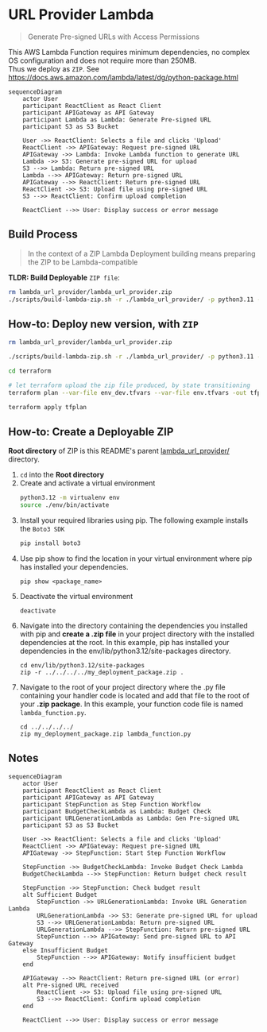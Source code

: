 # URL Provider Lambda

> Generate Pre-signed URLs with Access Permissions

This AWS Lambda Function requires minimum dependencies, no complex OS configuration and does not require more than 250MB.  
Thus we deploy as `ZIP`. See https://docs.aws.amazon.com/lambda/latest/dg/python-package.html

```mermaid
sequenceDiagram
    actor User
    participant ReactClient as React Client
    participant APIGateway as API Gateway
    participant Lambda as Lambda: Generate Pre-signed URL
    participant S3 as S3 Bucket

    User ->> ReactClient: Selects a file and clicks 'Upload'
    ReactClient ->> APIGateway: Request pre-signed URL
    APIGateway ->> Lambda: Invoke Lambda function to generate URL
    Lambda ->> S3: Generate pre-signed URL for upload
    S3 -->> Lambda: Return pre-signed URL
    Lambda -->> APIGateway: Return pre-signed URL
    APIGateway -->> ReactClient: Return pre-signed URL
    ReactClient ->> S3: Upload file using pre-signed URL
    S3 -->> ReactClient: Confirm upload completion

    ReactClient -->> User: Display success or error message

```

## Build Process

> In the context of a ZIP Lambda Deployment building means preparing the ZIP to be Lambda-compatible

**TLDR: Build Deployable** `ZIP file`:
```sh
rm lambda_url_provider/lambda_url_provider.zip
./scripts/build-lambda-zip.sh -r ./lambda_url_provider/ -p python3.11 -h generate_presigned_url.py
```

## How-to: Deploy new version, with `ZIP`
```sh
rm lambda_url_provider/lambda_url_provider.zip

./scripts/build-lambda-zip.sh -r ./lambda_url_provider/ -p python3.11 -h generate_presigned_url.py

cd terraform

# let terraform upload the zip file produced, by state transitioning
terraform plan --var-file env_dev.tfvars --var-file env.tfvars -out tfplan

terraform apply tfplan
```

## How-to: Create a Deployable ZIP

**Root directory** of ZIP is this README's parent [lambda_url_provider/](./) directory.

1. `cd` into the **Root directory**
2. Create and activate a virtual environment
    ```sh
    python3.12 -m virtualenv env
    source ./env/bin/activate
    ```
3. Install your required libraries using pip. The following example installs the `Boto3 SDK`
    ```sh
    pip install boto3
    ```
4. Use pip show to find the location in your virtual environment where pip has installed your dependencies.
    ```
    pip show <package_name>
    ```
5. Deactivate the virtual environment
    ```
    deactivate
    ```
6. Navigate into the directory containing the dependencies you installed with pip and **create a .zip file** in your project directory with the installed dependencies at the root. In this example, pip has installed your dependencies in the env/lib/python3.12/site-packages directory.
    ```
    cd env/lib/python3.12/site-packages
    zip -r ../../../../my_deployment_package.zip .
    ```
7. Navigate to the root of your project directory where the .py file containing your handler code is located and add that file to the root of your **.zip package**. In this example, your function code file is named `lambda_function.py`.
    ```
    cd ../../../../
    zip my_deployment_package.zip lambda_function.py
    ```

## Notes

```mermaid
sequenceDiagram
    actor User
    participant ReactClient as React Client
    participant APIGateway as API Gateway
    participant StepFunction as Step Function Workflow
    participant BudgetCheckLambda as Lambda: Budget Check
    participant URLGenerationLambda as Lambda: Gen Pre-signed URL
    participant S3 as S3 Bucket

    User ->> ReactClient: Selects a file and clicks 'Upload'
    ReactClient ->> APIGateway: Request pre-signed URL
    APIGateway ->> StepFunction: Start Step Function Workflow

    StepFunction ->> BudgetCheckLambda: Invoke Budget Check Lambda
    BudgetCheckLambda -->> StepFunction: Return budget check result

    StepFunction ->> StepFunction: Check budget result
    alt Sufficient Budget
        StepFunction ->> URLGenerationLambda: Invoke URL Generation Lambda
        URLGenerationLambda ->> S3: Generate pre-signed URL for upload
        S3 -->> URLGenerationLambda: Return pre-signed URL
        URLGenerationLambda -->> StepFunction: Return pre-signed URL
        StepFunction -->> APIGateway: Send pre-signed URL to API Gateway
    else Insufficient Budget
        StepFunction -->> APIGateway: Notify insufficient budget
    end

    APIGateway -->> ReactClient: Return pre-signed URL (or error)
    alt Pre-signed URL received
        ReactClient ->> S3: Upload file using pre-signed URL
        S3 -->> ReactClient: Confirm upload completion
    end

    ReactClient -->> User: Display success or error message

```
